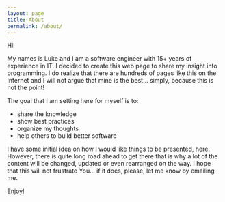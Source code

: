 ```yaml
---
layout: page
title: About
permalink: /about/
---
```


Hi! 

My names is Luke and I am a software engineer with 15+ years of experience in IT.
I decided to create this web page to share my insight into programming. 
I do realize that there are hundreds of pages like this on the Internet and I will not argue that mine is the best...
simply, because this is not the point!

The goal that I am setting here for myself is to:
* share the knowledge
* show best practices
* organize my thoughts 
* help others to build better software

I have some initial idea on how I would like things to be presented, here. 
However, there is quite long road ahead to get there that is why a lot of the content 
will be changed, updated or even rearranged on the way.
I hope that this will not frustrate You... if it does, please, let me know by emailing me.

Enjoy!